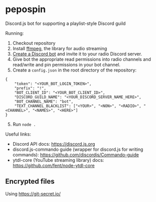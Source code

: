# pepospin

Discord.js bot for supporting a playlist-style Discord guild

Running:
1. Checkout repository
2. Install [ffmpeg](http://ffmpeg.org/download.html), the library for audio streaming
3. [Create a Discord bot](https://discordapp.com/developers) and invite it to your radio Discord server.
4. Give bot the appropriate read permissions into radio channels and read/write and pin permissions in your bot channel.
4. Create a `config.json` in the root directory of the repository: 
```
{
    "token": "<YOUR_BOT_LOGIN_TOKEN>",
    "prefix": "!",
    "BOT_CLIENT_ID": "<YOUR_BOT_CLIENT_ID>",
    "DISCORD_GUILD_NAME": "<YOUR_DISCORD_SERVER_NAME_HERE>",
    "BOT_CHANNEL_NAME": "bot",
    "TEXT_CHANNEL_BLACKLIST": ["<YOUR>", "<NON>", "<RADIO>", "<CHANNEL>", "<NAMES>", "<HERE>"]
}
```
5. Run `node .`


Useful links:
- Discord API docs: https://discord.js.org
- discord.js-commando guide (wrapper for discord.js for writing commands): https://github.com/discordjs/Commando-guide
- ytdl-core (YouTube streaming library) docs: https://github.com/fent/node-ytdl-core 

## Encrypted files
Using https://git-secret.io/
